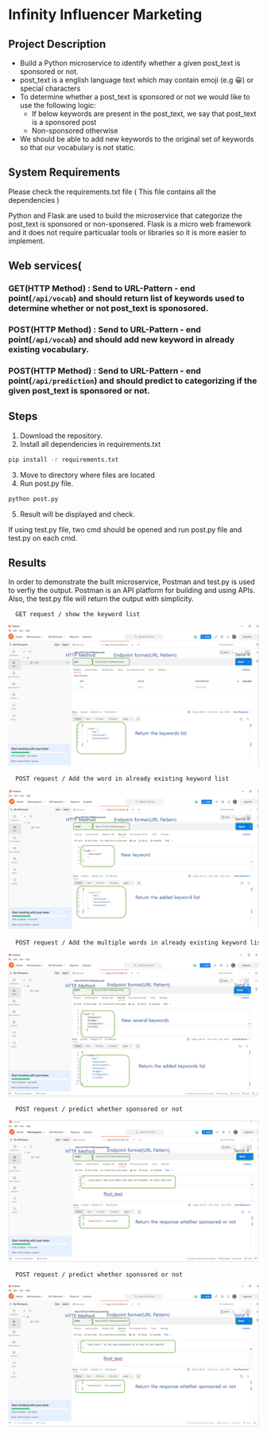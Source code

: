 # Infinity Influencer Marketing

## Project Description


* Build a Python microservice to identify whether a given post_text is sponsored or not.
* post_text is a english language text which may contain emoji (e.g 😀) or special
  characters
* To determine whether a post_text is sponsored or not we would like to use the following
  logic:
  * If below keywords are present in the post_text, we say that post_text is a
    sponsored post
  * Non-sponsored otherwise
* We should be able to add new keywords to the original set of keywords so that our vocabulary is not static.

## System Requirements

Please check the requirements.txt file ( This file contains all the dependencies )

Python and Flask are used to build the microservice that categorize the post_text is sponsored or non-sponsered. Flask is a micro web framework and it does not require particualar tools or libraries so it is more easier to implement. 

## Web services(

### GET(HTTP Method) : Send to URL-Pattern - end point(`/api/vocab`) and should return list of keywords used to determine whether or not post_text is sponosored.
### POST(HTTP Method) : Send to URL-Pattern - end point(`/api/vocab`) and should add new keyword in already existing vocabulary.
### POST(HTTP Method) : Send to URL-Pattern - end point(`/api/prediction`) and should predict to categorizing if the given post_text is sponsored or not.

## Steps

1. Download the repository.
2. Install all dependencies in requirements.txt 
  ```bash
  pip install -r requirements.txt
  ```
3. Move to directory where files are located
4. Run post.py file.
  ```bash
  python post.py
  ```
5. Result will be displayed and check.

If using test.py file, two cmd should be opened and run post.py file and test.py on each cmd.

## Results

In order to demonstrate the built microservice, Postman and test.py is used to verfiy the output. Postman is an API platform for building and using APIs.
Also, the test.py file will return the output with simplicity.

```bash
  GET request / show the keyword list
 ```
![GET vocab](https://github.com/ybchojo/lin_take_home/blob/main/output_img/1.PNG)
```bash
  POST request / Add the word in already existing keyword list
 ```
![POST vocab](https://github.com/ybchojo/lin_take_home/blob/main/output_img/2.PNG)

```bash
  POST request / Add the multiple words in already existing keyword list
 ```
![POST vocab2](https://github.com/ybchojo/lin_take_home/blob/main/output_img/3.PNG)

```bash
  POST request / predict whether sponsored or not
 ```
![POST prediction1](https://github.com/ybchojo/lin_take_home/blob/main/output_img/4.PNG)

```bash
  POST request / predict whether sponsored or not
 ```
![POST prediction2](https://github.com/ybchojo/lin_take_home/blob/main/output_img/5.PNG)
